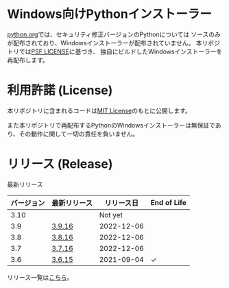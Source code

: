 # Windows向けPythonインストーラー

[python.org](https://www.python.org/)では、セキュリティ修正バージョンのPythonについては
ソースのみが配布されており、Windowsインストーラーが配布されていません。
本リポジトリでは[PSF LICENSE](https://docs.python.org/3/license.html#psf-license)に基づき、
独自にビルドしたWindowsインストーラーを再配布します。

# 利用許諾 (License)

本リポジトリに含まれるコードは[MIT License](https://github.com/kai2nenobu/win-python-installer/blob/main/LICENSE)のもとに公開します。

また本リポジトリで再配布するPythonのWindowsインストーラーは無保証であり、その動作に関して一切の責任を負いません。

# リリース (Release)

最新リリース

| バージョン | 最新リリース                                                                      | リリース日 | End of Life |
|------------|-----------------------------------------------------------------------------------|------------|-------------|
|       3.10 |                                                                                   | Not yet    |             |
|        3.9 | [3.9.16](https://github.com/kai2nenobu/win-python-installer/releases/tag/v3.9.16) | 2022-12-06 |             |
|        3.8 | [3.8.16](https://github.com/kai2nenobu/win-python-installer/releases/tag/v3.8.16) | 2022-12-06 |             |
|        3.7 | [3.7.16](https://github.com/kai2nenobu/win-python-installer/releases/tag/v3.7.16) | 2022-12-06 |             |
|        3.6 | [3.6.15](https://github.com/kai2nenobu/win-python-installer/releases/tag/v3.6.15) | 2021-09-04 | ✓           |

リリース一覧は[こちら](https://github.com/kai2nenobu/win-python-installer/releases)。
